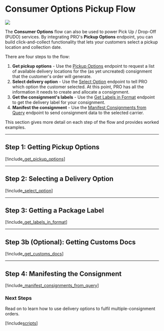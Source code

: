 # Consumer Options Pickup Flow

<p>
   <a href="../../../images/Flow3.png" target="_blank" >
      <img src="../../../images/Flow3.png" class="noborder"/>
   </a>
</p>

The **Consumer Options** flow can also be used to power Pick Up / Drop-Off (PUDO) services. By integrating PRO's **Pickup Options** endpoint, you can build click-and-collect functionality that lets your customers select a pickup location and collection date.

There are four steps to the flow:

1. **Get pickup options** - Use the [Pickup Options](https://docs.electioapp.com/#/api/PickupOptions) endpoint to request a list of available delivery locations for the (as yet uncreated) consignment that the customer's order will generate.
2. **Select delivery option** - Use the [Select Option](https://docs.electioapp.com/#/api/SelectOption) endpoint to tell PRO which option the customer selected. At this point, PRO has all the information it needs to create and allocate a consignment.
3. **Get the consignment's labels** - Use the [Get Labels in Format](https://docs.electioapp.com/#/api/GetLabelsinFormat) endpoint to get the delivery label for your consignment.
4. **Manifest the consignment** - Use the [Manifest Consignments from Query](https://docs.electioapp.com/#/api/ManifestConsignmentsFromQuery) endpoint to send consignment data to the selected carrier.

This section gives more detail on each step of the flow and provides worked examples. 

---

## Step 1: Getting Pickup Options

[!include[_get_pickup_options](../../includes/_get_pickup_options.md)]

---

## Step 2: Selecting a Delivery Option

[!include[_select_option](../../includes/_select_option.md)]

---

## Step 3: Getting a Package Label

[!include[_get_labels_in_format](../../includes/_get_labels_in_format.md)]

---

## Step 3b (Optional): Getting Customs Docs

[!include[_get_customs_docs](../../includes/_get_customs_docs.md)]

---

## Step 4: Manifesting the Consignment

[!include[_manifest_consignments_from_query](../../includes/_manifest_consignments_from_query.md)]

### Next Steps

Read on to learn how to use delivery options to fulfil multiple-consignment orders.

[!include[scripts](../../includes/scripts.md)]
